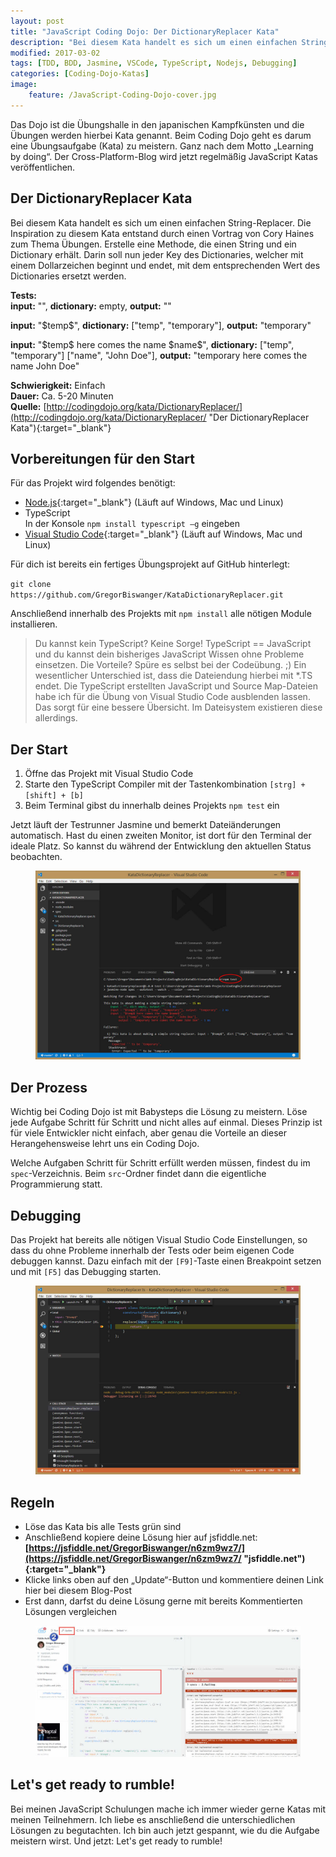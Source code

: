 ```yaml
---
layout: post
title: "JavaScript Coding Dojo: Der DictionaryReplacer Kata"
description: "Bei diesem Kata handelt es sich um einen einfachen String-Replacer."
modified: 2017-03-02
tags: [TDD, BDD, Jasmine, VSCode, TypeScript, Nodejs, Debugging]
categories: [Coding-Dojo-Katas]
image:
    feature: /JavaScript-Coding-Dojo-cover.jpg
---
```


Das Dojo ist die Übungshalle in den japanischen Kampfkünsten und die Übungen werden hierbei Kata genannt. Beim Coding Dojo geht es darum eine Übungsaufgabe (Kata) zu meistern. Ganz nach dem Motto „Learning by doing“. Der Cross-Platform-Blog wird jetzt regelmäßig JavaScript Katas veröffentlichen.  

## Der DictionaryReplacer Kata
Bei diesem Kata handelt es sich um einen einfachen String-Replacer. Die Inspiration zu diesem Kata entstand durch einen Vortrag von Cory Haines zum Thema Übungen. Erstelle eine Methode, die einen String und ein Dictionary erhält. Darin soll nun jeder Key des Dictionaries, welcher mit einem Dollarzeichen beginnt und endet, mit dem entsprechenden Wert des Dictionaries ersetzt werden. 

<!-- more -->  

**Tests:**  
**input:** "", **dictionary:** empty, **output:** ""  
  
**input:** "\$temp\$", **dictionary:** ["temp", "temporary"], **output:** "temporary"  
  
**input:** "\$temp\$ here comes the name \$name\$", **dictionary:** ["temp", "temporary"] ["name", "John Doe"], **output:** "temporary here comes the name John Doe"  

**Schwierigkeit:** Einfach  
**Dauer:** Ca. 5-20 Minuten  
**Quelle:** [http://codingdojo.org/kata/DictionaryReplacer/](http://codingdojo.org/kata/DictionaryReplacer/ "Der DictionaryReplacer Kata"){:target="_blank"}  
  
  
## Vorbereitungen für den Start
Für das Projekt wird folgendes benötigt:  
- [Node.js](http://www.nodejs.org "www.nodejs.org"){:target="_blank"} (Läuft auf Windows, Mac und Linux)  
- TypeScript  
  In der Konsole `npm install typescript –g` eingeben  
- [Visual Studio Code](http://code.visualstudio.com "http://code.visualstudio.com"){:target="_blank"} (Läuft auf Windows, Mac und Linux)  
  
Für dich ist bereits ein fertiges Übungsprojekt auf GitHub hinterlegt:  
  
`git clone https://github.com/GregorBiswanger/KataDictionaryReplacer.git`  

Anschließend innerhalb des Projekts mit `npm install` alle nötigen Module installieren.  

> Du kannst kein TypeScript? Keine Sorge! TypeScript == JavaScript und du kannst dein bisheriges JavaScript Wissen ohne Probleme einsetzen. Die Vorteile? Spüre es selbst bei der Codeübung. ;) Ein wesentlicher Unterschied ist, dass die Dateiendung hierbei mit *.TS endet. Die TypeScript erstellten JavaScript und Source Map-Dateien habe ich für die Übung von Visual Studio Code ausblenden lassen. Das sorgt für eine bessere Übersicht. Im Dateisystem existieren diese allerdings.  
  
## Der Start
1.	Öffne das Projekt mit Visual Studio Code  
2.	Starte den TypeScript Compiler mit der Tastenkombination `[strg] + [shift] + [b]`  
3.	Beim Terminal gibst du innerhalb deines Projekts `npm test` ein  

Jetzt läuft der Testrunner Jasmine und bemerkt Dateiänderungen automatisch. Hast du einen zweiten Monitor, ist dort für den Terminal der ideale Platz. So kannst du während der Entwicklung den aktuellen Status beobachten.   
  
<figure>
	<a href="/images/04/vscode-npm-test.jpg"><img src="/images/04/vscode-npm-test.jpg" alt="npm start"></a>
</figure>
  
## Der Prozess
Wichtig bei Coding Dojo ist mit Babysteps die Lösung zu meistern. Löse jede Aufgabe Schritt für Schritt und nicht alles auf einmal. Dieses Prinzip ist für viele Entwickler nicht einfach, aber genau die Vorteile an dieser Herangehensweise lehrt uns ein Coding Dojo.  

Welche Aufgaben Schritt für Schritt erfüllt werden müssen, findest du im `spec`-Verzeichnis. Beim `src`-Ordner findet dann die eigentliche Programmierung statt.
  
## Debugging
Das Projekt hat bereits alle nötigen Visual Studio Code Einstellungen, so dass du ohne Probleme innerhalb der Tests oder beim eigenen Code debuggen kannst. Dazu einfach mit der `[F9]`-Taste einen Breakpoint setzen und mit `[F5]` das Debugging starten.

<figure>
	<a href="/images/04/vscode-jasmine-debugging.jpg"><img src="/images/04/vscode-jasmine-debugging.jpg" alt="Unit Test Debugging"></a>
</figure>

## Regeln
-	Löse das Kata bis alle Tests grün sind
-	Anschließend kopiere deine Lösung hier auf jsfiddle.net:
  **[https://jsfiddle.net/GregorBiswanger/n6zm9wz7/](https://jsfiddle.net/GregorBiswanger/n6zm9wz7/ "jsfiddle.net"){:target="_blank"}**
-	Klicke links oben auf den „Update“-Button und kommentiere deinen Link hier bei diesem Blog-Post
-	Erst dann, darfst du deine Lösung gerne mit bereits Kommentierten Lösungen vergleichen

<figure>
	<a href="/images/04/jsfiddle-typescript-jasmine.jpg"><img src="/images/04/jsfiddle-typescript-jasmine.jpg" alt="jsfiddle kata mit typescript und jasmine"></a>
</figure>

## Let's get ready to rumble!
Bei meinen JavaScript Schulungen mache ich immer wieder gerne Katas mit meinen Teilnehmern. Ich liebe es anschließend die unterschiedlichen Lösungen zu begutachten. Ich bin auch jetzt gespannt, wie du die Aufgabe meistern wirst. Und jetzt: Let's get ready to rumble!


